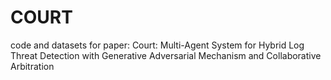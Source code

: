 # COURT
code and datasets for paper: Court: Multi-Agent System for Hybrid Log Threat Detection with Generative Adversarial Mechanism and Collaborative Arbitration
